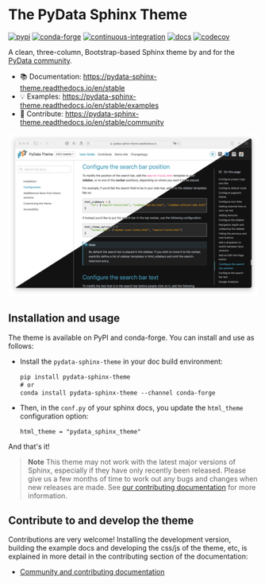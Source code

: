 # The PyData Sphinx Theme

[![pypi](https://img.shields.io/pypi/v/pydata-sphinx-theme)](https://pypi.org/project/pydata-sphinx-theme/)
[![conda-forge](https://img.shields.io/conda/vn/conda-forge/pydata-sphinx-theme.svg)](https://anaconda.org/conda-forge/pydata-sphinx-theme)
[![continuous-integration](https://github.com/pydata/pydata-sphinx-theme/actions/workflows/tests.yml/badge.svg)](https://github.com/pydata/pydata-sphinx-theme/actions/workflows/tests.yml)
[![docs](https://readthedocs.org/projects/pydata-sphinx-theme/badge/)](https://readthedocs.org/projects/pydata-sphinx-theme/builds/)
[![codecov](https://codecov.io/gh/pydata/pydata-sphinx-theme/branch/main/graph/badge.svg?token=NwOObjYacn)](https://codecov.io/gh/pydata/pydata-sphinx-theme)

A clean, three-column, Bootstrap-based Sphinx theme by and for the [PyData community](https://pydata.org).

- 📚 Documentation: https://pydata-sphinx-theme.readthedocs.io/en/stable
- 💡 Examples: https://pydata-sphinx-theme.readthedocs.io/en/stable/examples
- 🙌 Contribute: https://pydata-sphinx-theme.readthedocs.io/en/stable/community

[![Example documentation with this theme](./docs/_static/theme_landing.png)](https://pydata-sphinx-theme.readthedocs.io/en/stable)

## Installation and usage

The theme is available on PyPI and conda-forge. You can install
and use as follows:

- Install the `pydata-sphinx-theme` in your doc build environment:

  ```
  pip install pydata-sphinx-theme
  # or
  conda install pydata-sphinx-theme --channel conda-forge
  ```

- Then, in the `conf.py` of your sphinx docs, you update the `html_theme`
  configuration option:

  ```
  html_theme = "pydata_sphinx_theme"
  ```

And that's it!

> **Note**
> This theme may not work with the latest major versions of Sphinx, especially
> if they have only recently been released. Please give us a few months of
> time to work out any bugs and changes when new releases are made.
> See [our contributing documentation](docs/community/topics.md) for more information.

## Contribute to and develop the theme

Contributions are very welcome! Installing the development version, building
the example docs and developing the css/js of the theme, etc, is explained in
more detail in the contributing section of the documentation:

- [Community and contributing documentation](https://pydata-sphinx-theme.readthedocs.io/en/latest/community/index.html)
